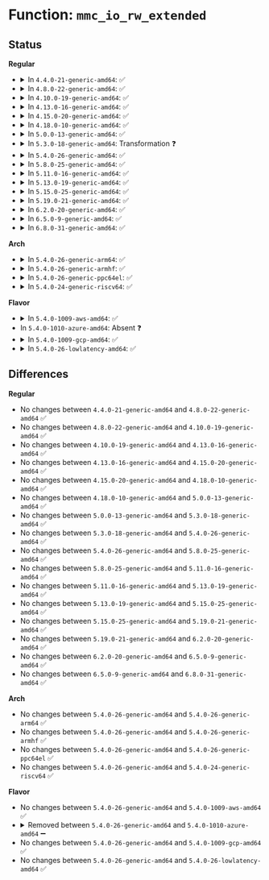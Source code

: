 # Function: <code>mmc_io_rw_extended</code>

## Status
<b>Regular</b>
<ul>
<li>
<details>
<summary>In <code>4.4.0-21-generic-amd64</code>: ✅</summary>

```c
int mmc_io_rw_extended(struct mmc_card * card, int write, unsigned int fn, unsigned int addr, int incr_addr, u8 * buf, unsigned int blocks, unsigned int blksz)
```

```json
{
  "name": "mmc_io_rw_extended",
  "collision_type": "Unique Global",
  "inline_type": "No",
  "funcs": [
    {
      "addr": 18446744071585964768,
      "name": "mmc_io_rw_extended",
      "external": true,
      "loc": "drivers/mmc/core/sdio_ops.c:121",
      "file": "drivers/mmc/core/sdio_ops.c",
      "inline": "seen, unknown",
      "caller_inline": [],
      "caller_func": [
        "drivers/mmc/core/sdio_io.c:sdio_io_rw_ext_helper",
        "drivers/mmc/core/sdio_io.c:sdio_io_rw_ext_helper"
      ]
    }
  ],
  "symbols": [
    {
      "addr": 18446744071585964768,
      "name": "mmc_io_rw_extended",
      "section": ".text",
      "bind": "STB_GLOBAL",
      "size": 924
    }
  ]
}
```
</details>
</li>
<li>
<details>
<summary>In <code>4.8.0-22-generic-amd64</code>: ✅</summary>

```c
int mmc_io_rw_extended(struct mmc_card * card, int write, unsigned int fn, unsigned int addr, int incr_addr, u8 * buf, unsigned int blocks, unsigned int blksz)
```

```json
{
  "name": "mmc_io_rw_extended",
  "collision_type": "Unique Global",
  "inline_type": "No",
  "funcs": [
    {
      "addr": 18446744071586370208,
      "name": "mmc_io_rw_extended",
      "external": true,
      "loc": "drivers/mmc/core/sdio_ops.c:121",
      "file": "drivers/mmc/core/sdio_ops.c",
      "inline": "seen, unknown",
      "caller_inline": [],
      "caller_func": [
        "drivers/mmc/core/sdio_io.c:sdio_io_rw_ext_helper",
        "drivers/mmc/core/sdio_io.c:sdio_io_rw_ext_helper"
      ]
    }
  ],
  "symbols": [
    {
      "addr": 18446744071586370208,
      "name": "mmc_io_rw_extended",
      "section": ".text",
      "bind": "STB_GLOBAL",
      "size": 906
    }
  ]
}
```
</details>
</li>
<li>
<details>
<summary>In <code>4.10.0-19-generic-amd64</code>: ✅</summary>

```c
int mmc_io_rw_extended(struct mmc_card * card, int write, unsigned int fn, unsigned int addr, int incr_addr, u8 * buf, unsigned int blocks, unsigned int blksz)
```

```json
{
  "name": "mmc_io_rw_extended",
  "collision_type": "Unique Global",
  "inline_type": "No",
  "funcs": [
    {
      "addr": 18446744071586579040,
      "name": "mmc_io_rw_extended",
      "external": true,
      "loc": "drivers/mmc/core/sdio_ops.c:118",
      "file": "drivers/mmc/core/sdio_ops.c",
      "inline": "seen, unknown",
      "caller_inline": [],
      "caller_func": [
        "drivers/mmc/core/sdio_io.c:sdio_io_rw_ext_helper",
        "drivers/mmc/core/sdio_io.c:sdio_io_rw_ext_helper"
      ]
    }
  ],
  "symbols": [
    {
      "addr": 18446744071586579040,
      "name": "mmc_io_rw_extended",
      "section": ".text",
      "bind": "STB_GLOBAL",
      "size": 908
    }
  ]
}
```
</details>
</li>
<li>
<details>
<summary>In <code>4.13.0-16-generic-amd64</code>: ✅</summary>

```c
int mmc_io_rw_extended(struct mmc_card * card, int write, unsigned int fn, unsigned int addr, int incr_addr, u8 * buf, unsigned int blocks, unsigned int blksz)
```

```json
{
  "name": "mmc_io_rw_extended",
  "collision_type": "Unique Global",
  "inline_type": "No",
  "funcs": [
    {
      "addr": 18446744071586704144,
      "name": "mmc_io_rw_extended",
      "external": true,
      "loc": "drivers/mmc/core/sdio_ops.c:118",
      "file": "drivers/mmc/core/sdio_ops.c",
      "inline": "seen, unknown",
      "caller_inline": [],
      "caller_func": [
        "drivers/mmc/core/sdio_io.c:sdio_io_rw_ext_helper",
        "drivers/mmc/core/sdio_io.c:sdio_io_rw_ext_helper"
      ]
    }
  ],
  "symbols": [
    {
      "addr": 18446744071586704144,
      "name": "mmc_io_rw_extended",
      "section": ".text",
      "bind": "STB_GLOBAL",
      "size": 811
    }
  ]
}
```
</details>
</li>
<li>
<details>
<summary>In <code>4.15.0-20-generic-amd64</code>: ✅</summary>

```c
int mmc_io_rw_extended(struct mmc_card * card, int write, unsigned int fn, unsigned int addr, int incr_addr, u8 * buf, unsigned int blocks, unsigned int blksz)
```

```json
{
  "name": "mmc_io_rw_extended",
  "collision_type": "Unique Global",
  "inline_type": "No",
  "funcs": [
    {
      "addr": 18446744071587188912,
      "name": "mmc_io_rw_extended",
      "external": true,
      "loc": "drivers/mmc/core/sdio_ops.c:118",
      "file": "drivers/mmc/core/sdio_ops.c",
      "inline": "seen, unknown",
      "caller_inline": [],
      "caller_func": [
        "drivers/mmc/core/sdio_io.c:sdio_io_rw_ext_helper",
        "drivers/mmc/core/sdio_io.c:sdio_io_rw_ext_helper"
      ]
    }
  ],
  "symbols": [
    {
      "addr": 18446744071587188912,
      "name": "mmc_io_rw_extended",
      "section": ".text",
      "bind": "STB_GLOBAL",
      "size": 811
    }
  ]
}
```
</details>
</li>
<li>
<details>
<summary>In <code>4.18.0-10-generic-amd64</code>: ✅</summary>

```c
int mmc_io_rw_extended(struct mmc_card * card, int write, unsigned int fn, unsigned int addr, int incr_addr, u8 * buf, unsigned int blocks, unsigned int blksz)
```

```json
{
  "name": "mmc_io_rw_extended",
  "collision_type": "Unique Global",
  "inline_type": "No",
  "funcs": [
    {
      "addr": 18446744071587489184,
      "name": "mmc_io_rw_extended",
      "external": true,
      "loc": "drivers/mmc/core/sdio_ops.c:118",
      "file": "drivers/mmc/core/sdio_ops.c",
      "inline": "seen, unknown",
      "caller_inline": [],
      "caller_func": [
        "drivers/mmc/core/sdio_io.c:sdio_io_rw_ext_helper",
        "drivers/mmc/core/sdio_io.c:sdio_io_rw_ext_helper"
      ]
    }
  ],
  "symbols": [
    {
      "addr": 18446744071587489184,
      "name": "mmc_io_rw_extended",
      "section": ".text",
      "bind": "STB_GLOBAL",
      "size": 788
    }
  ]
}
```
</details>
</li>
<li>
<details>
<summary>In <code>5.0.0-13-generic-amd64</code>: ✅</summary>

```c
int mmc_io_rw_extended(struct mmc_card * card, int write, unsigned int fn, unsigned int addr, int incr_addr, u8 * buf, unsigned int blocks, unsigned int blksz)
```

```json
{
  "name": "mmc_io_rw_extended",
  "collision_type": "Unique Global",
  "inline_type": "No",
  "funcs": [
    {
      "addr": 18446744071587669328,
      "name": "mmc_io_rw_extended",
      "external": true,
      "loc": "drivers/mmc/core/sdio_ops.c:118",
      "file": "drivers/mmc/core/sdio_ops.c",
      "inline": "seen, unknown",
      "caller_inline": [],
      "caller_func": [
        "drivers/mmc/core/sdio_io.c:sdio_io_rw_ext_helper",
        "drivers/mmc/core/sdio_io.c:sdio_io_rw_ext_helper"
      ]
    }
  ],
  "symbols": [
    {
      "addr": 18446744071587669328,
      "name": "mmc_io_rw_extended",
      "section": ".text",
      "bind": "STB_GLOBAL",
      "size": 788
    }
  ]
}
```
</details>
</li>
<li>
<details>
<summary>In <code>5.3.0-18-generic-amd64</code>: Transformation ❓</summary>

```c
int mmc_io_rw_extended(struct mmc_card * card, int write, unsigned int fn, unsigned int addr, int incr_addr, u8 * buf, unsigned int blocks, unsigned int blksz)
```

```json
{
  "name": "mmc_io_rw_extended",
  "collision_type": "Unique Global",
  "inline_type": "No",
  "funcs": [
    {
      "addr": 0,
      "name": "mmc_io_rw_extended",
      "external": true,
      "loc": "drivers/mmc/core/sdio_ops.c:114",
      "file": "drivers/mmc/core/sdio_ops.c",
      "inline": "seen, unknown",
      "caller_inline": [],
      "caller_func": [
        "drivers/mmc/core/sdio_io.c:sdio_io_rw_ext_helper",
        "drivers/mmc/core/sdio_io.c:sdio_io_rw_ext_helper"
      ]
    }
  ],
  "symbols": [
    {
      "addr": 18446744071587948488,
      "name": "mmc_io_rw_extended.cold",
      "section": ".text",
      "bind": "STB_LOCAL",
      "size": 77
    },
    {
      "addr": 18446744071587947584,
      "name": "mmc_io_rw_extended",
      "section": ".text",
      "bind": "STB_GLOBAL",
      "size": 763
    }
  ]
}
```
</details>
</li>
<li>
<details>
<summary>In <code>5.4.0-26-generic-amd64</code>: ✅</summary>

```c
int mmc_io_rw_extended(struct mmc_card * card, int write, unsigned int fn, unsigned int addr, int incr_addr, u8 * buf, unsigned int blocks, unsigned int blksz)
```

```json
{
  "name": "mmc_io_rw_extended",
  "collision_type": "Unique Global",
  "inline_type": "No",
  "funcs": [
    {
      "addr": 18446744071588153552,
      "name": "mmc_io_rw_extended",
      "external": true,
      "loc": "drivers/mmc/core/sdio_ops.c:114",
      "file": "drivers/mmc/core/sdio_ops.c",
      "inline": "seen, unknown",
      "caller_inline": [],
      "caller_func": [
        "drivers/mmc/core/sdio_io.c:sdio_io_rw_ext_helper",
        "drivers/mmc/core/sdio_io.c:sdio_io_rw_ext_helper"
      ]
    }
  ],
  "symbols": [
    {
      "addr": 18446744071588153552,
      "name": "mmc_io_rw_extended",
      "section": ".text",
      "bind": "STB_GLOBAL",
      "size": 785
    }
  ]
}
```
</details>
</li>
<li>
<details>
<summary>In <code>5.8.0-25-generic-amd64</code>: ✅</summary>

```c
int mmc_io_rw_extended(struct mmc_card * card, int write, unsigned int fn, unsigned int addr, int incr_addr, u8 * buf, unsigned int blocks, unsigned int blksz)
```

```json
{
  "name": "mmc_io_rw_extended",
  "collision_type": "Unique Global",
  "inline_type": "No",
  "funcs": [
    {
      "addr": 18446744071589017840,
      "name": "mmc_io_rw_extended",
      "external": true,
      "loc": "drivers/mmc/core/sdio_ops.c:114",
      "file": "drivers/mmc/core/sdio_ops.c",
      "inline": "seen, unknown",
      "caller_inline": [],
      "caller_func": [
        "drivers/mmc/core/sdio_io.c:sdio_io_rw_ext_helper",
        "drivers/mmc/core/sdio_io.c:sdio_io_rw_ext_helper"
      ]
    }
  ],
  "symbols": [
    {
      "addr": 18446744071589017840,
      "name": "mmc_io_rw_extended",
      "section": ".text",
      "bind": "STB_GLOBAL",
      "size": 883
    }
  ]
}
```
</details>
</li>
<li>
<details>
<summary>In <code>5.11.0-16-generic-amd64</code>: ✅</summary>

```c
int mmc_io_rw_extended(struct mmc_card * card, int write, unsigned int fn, unsigned int addr, int incr_addr, u8 * buf, unsigned int blocks, unsigned int blksz)
```

```json
{
  "name": "mmc_io_rw_extended",
  "collision_type": "Unique Global",
  "inline_type": "No",
  "funcs": [
    {
      "addr": 18446744071589027184,
      "name": "mmc_io_rw_extended",
      "external": true,
      "loc": "drivers/mmc/core/sdio_ops.c:114",
      "file": "drivers/mmc/core/sdio_ops.c",
      "inline": "seen, unknown",
      "caller_inline": [],
      "caller_func": [
        "drivers/mmc/core/sdio_io.c:sdio_io_rw_ext_helper",
        "drivers/mmc/core/sdio_io.c:sdio_io_rw_ext_helper"
      ]
    }
  ],
  "symbols": [
    {
      "addr": 18446744071589027184,
      "name": "mmc_io_rw_extended",
      "section": ".text",
      "bind": "STB_GLOBAL",
      "size": 883
    }
  ]
}
```
</details>
</li>
<li>
<details>
<summary>In <code>5.13.0-19-generic-amd64</code>: ✅</summary>

```c
int mmc_io_rw_extended(struct mmc_card * card, int write, unsigned int fn, unsigned int addr, int incr_addr, u8 * buf, unsigned int blocks, unsigned int blksz)
```

```json
{
  "name": "mmc_io_rw_extended",
  "collision_type": "Unique Global",
  "inline_type": "No",
  "funcs": [
    {
      "addr": 18446744071588914480,
      "name": "mmc_io_rw_extended",
      "external": true,
      "loc": "drivers/mmc/core/sdio_ops.c:114",
      "file": "drivers/mmc/core/sdio_ops.c",
      "inline": "seen, unknown",
      "caller_inline": [],
      "caller_func": [
        "drivers/mmc/core/sdio_io.c:sdio_io_rw_ext_helper",
        "drivers/mmc/core/sdio_io.c:sdio_io_rw_ext_helper"
      ]
    }
  ],
  "symbols": [
    {
      "addr": 18446744071588914480,
      "name": "mmc_io_rw_extended",
      "section": ".text",
      "bind": "STB_GLOBAL",
      "size": 878
    }
  ]
}
```
</details>
</li>
<li>
<details>
<summary>In <code>5.15.0-25-generic-amd64</code>: ✅</summary>

```c
int mmc_io_rw_extended(struct mmc_card * card, int write, unsigned int fn, unsigned int addr, int incr_addr, u8 * buf, unsigned int blocks, unsigned int blksz)
```

```json
{
  "name": "mmc_io_rw_extended",
  "collision_type": "Unique Global",
  "inline_type": "No",
  "funcs": [
    {
      "addr": 18446744071589621360,
      "name": "mmc_io_rw_extended",
      "external": true,
      "loc": "drivers/mmc/core/sdio_ops.c:114",
      "file": "drivers/mmc/core/sdio_ops.c",
      "inline": "seen, unknown",
      "caller_inline": [],
      "caller_func": [
        "drivers/mmc/core/sdio_io.c:sdio_io_rw_ext_helper",
        "drivers/mmc/core/sdio_io.c:sdio_io_rw_ext_helper"
      ]
    }
  ],
  "symbols": [
    {
      "addr": 18446744071589621360,
      "name": "mmc_io_rw_extended",
      "section": ".text",
      "bind": "STB_GLOBAL",
      "size": 878
    }
  ]
}
```
</details>
</li>
<li>
<details>
<summary>In <code>5.19.0-21-generic-amd64</code>: ✅</summary>

```c
int mmc_io_rw_extended(struct mmc_card * card, int write, unsigned int fn, unsigned int addr, int incr_addr, u8 * buf, unsigned int blocks, unsigned int blksz)
```

```json
{
  "name": "mmc_io_rw_extended",
  "collision_type": "Unique Global",
  "inline_type": "No",
  "funcs": [
    {
      "addr": 18446744071591120016,
      "name": "mmc_io_rw_extended",
      "external": true,
      "loc": "drivers/mmc/core/sdio_ops.c:114",
      "file": "drivers/mmc/core/sdio_ops.c",
      "inline": "seen, unknown",
      "caller_inline": [],
      "caller_func": [
        "drivers/mmc/core/sdio_io.c:sdio_io_rw_ext_helper",
        "drivers/mmc/core/sdio_io.c:sdio_io_rw_ext_helper"
      ]
    }
  ],
  "symbols": [
    {
      "addr": 18446744071591120016,
      "name": "mmc_io_rw_extended",
      "section": ".text",
      "bind": "STB_GLOBAL",
      "size": 979
    }
  ]
}
```
</details>
</li>
<li>
<details>
<summary>In <code>6.2.0-20-generic-amd64</code>: ✅</summary>

```c
int mmc_io_rw_extended(struct mmc_card * card, int write, unsigned int fn, unsigned int addr, int incr_addr, u8 * buf, unsigned int blocks, unsigned int blksz)
```

```json
{
  "name": "mmc_io_rw_extended",
  "collision_type": "Unique Global",
  "inline_type": "No",
  "funcs": [
    {
      "addr": 18446744071592842128,
      "name": "mmc_io_rw_extended",
      "external": true,
      "loc": "drivers/mmc/core/sdio_ops.c:114",
      "file": "drivers/mmc/core/sdio_ops.c",
      "inline": "seen, unknown",
      "caller_inline": [],
      "caller_func": [
        "drivers/mmc/core/sdio_io.c:sdio_io_rw_ext_helper",
        "drivers/mmc/core/sdio_io.c:sdio_io_rw_ext_helper"
      ]
    }
  ],
  "symbols": [
    {
      "addr": 18446744071592842128,
      "name": "mmc_io_rw_extended",
      "section": ".text",
      "bind": "STB_GLOBAL",
      "size": 979
    }
  ]
}
```
</details>
</li>
<li>
<details>
<summary>In <code>6.5.0-9-generic-amd64</code>: ✅</summary>

```c
int mmc_io_rw_extended(struct mmc_card * card, int write, unsigned int fn, unsigned int addr, int incr_addr, u8 * buf, unsigned int blocks, unsigned int blksz)
```

```json
{
  "name": "mmc_io_rw_extended",
  "collision_type": "Unique Global",
  "inline_type": "No",
  "funcs": [
    {
      "addr": 18446744071593278784,
      "name": "mmc_io_rw_extended",
      "external": true,
      "loc": "drivers/mmc/core/sdio_ops.c:114",
      "file": "drivers/mmc/core/sdio_ops.c",
      "inline": "seen, unknown",
      "caller_inline": [],
      "caller_func": [
        "drivers/mmc/core/sdio_io.c:sdio_io_rw_ext_helper",
        "drivers/mmc/core/sdio_io.c:sdio_io_rw_ext_helper"
      ]
    }
  ],
  "symbols": [
    {
      "addr": 18446744071593278784,
      "name": "mmc_io_rw_extended",
      "section": ".text",
      "bind": "STB_GLOBAL",
      "size": 976
    }
  ]
}
```
</details>
</li>
<li>
<details>
<summary>In <code>6.8.0-31-generic-amd64</code>: ✅</summary>

```c
int mmc_io_rw_extended(struct mmc_card * card, int write, unsigned int fn, unsigned int addr, int incr_addr, u8 * buf, unsigned int blocks, unsigned int blksz)
```

```json
{
  "name": "mmc_io_rw_extended",
  "collision_type": "Unique Global",
  "inline_type": "No",
  "funcs": [
    {
      "addr": 18446744071594034720,
      "name": "mmc_io_rw_extended",
      "external": true,
      "loc": "drivers/mmc/core/sdio_ops.c:114",
      "file": "drivers/mmc/core/sdio_ops.c",
      "inline": "seen, unknown",
      "caller_inline": [],
      "caller_func": [
        "drivers/mmc/core/sdio_io.c:sdio_io_rw_ext_helper",
        "drivers/mmc/core/sdio_io.c:sdio_io_rw_ext_helper"
      ]
    }
  ],
  "symbols": [
    {
      "addr": 18446744071594034720,
      "name": "mmc_io_rw_extended",
      "section": ".text",
      "bind": "STB_GLOBAL",
      "size": 976
    }
  ]
}
```
</details>
</li>
</ul>
<b>Arch</b>
<ul>
<li>
<details>
<summary>In <code>5.4.0-26-generic-arm64</code>: ✅</summary>

```c
int mmc_io_rw_extended(struct mmc_card * card, int write, unsigned int fn, unsigned int addr, int incr_addr, u8 * buf, unsigned int blocks, unsigned int blksz)
```

```json
{
  "name": "mmc_io_rw_extended",
  "collision_type": "Unique Global",
  "inline_type": "No",
  "funcs": [
    {
      "addr": 18446603336501406408,
      "name": "mmc_io_rw_extended",
      "external": true,
      "loc": "drivers/mmc/core/sdio_ops.c:114",
      "file": "drivers/mmc/core/sdio_ops.c",
      "inline": "seen, unknown",
      "caller_inline": [],
      "caller_func": [
        "drivers/mmc/core/sdio_io.c:sdio_io_rw_ext_helper",
        "drivers/mmc/core/sdio_io.c:sdio_io_rw_ext_helper"
      ]
    }
  ],
  "symbols": [
    {
      "addr": 18446603336501406408,
      "name": "mmc_io_rw_extended",
      "section": ".text",
      "bind": "STB_GLOBAL",
      "size": 692
    }
  ]
}
```
</details>
</li>
<li>
<details>
<summary>In <code>5.4.0-26-generic-armhf</code>: ✅</summary>

```c
int mmc_io_rw_extended(struct mmc_card * card, int write, unsigned int fn, unsigned int addr, int incr_addr, u8 * buf, unsigned int blocks, unsigned int blksz)
```

```json
{
  "name": "mmc_io_rw_extended",
  "collision_type": "Unique Global",
  "inline_type": "No",
  "funcs": [
    {
      "addr": 3233895532,
      "name": "mmc_io_rw_extended",
      "external": true,
      "loc": "drivers/mmc/core/sdio_ops.c:114",
      "file": "drivers/mmc/core/sdio_ops.c",
      "inline": "seen, unknown",
      "caller_inline": [],
      "caller_func": [
        "drivers/mmc/core/sdio_io.c:sdio_io_rw_ext_helper",
        "drivers/mmc/core/sdio_io.c:sdio_io_rw_ext_helper"
      ]
    }
  ],
  "symbols": [
    {
      "addr": 3233895532,
      "name": "mmc_io_rw_extended",
      "section": ".text",
      "bind": "STB_GLOBAL",
      "size": 760
    }
  ]
}
```
</details>
</li>
<li>
<details>
<summary>In <code>5.4.0-26-generic-ppc64el</code>: ✅</summary>

```c
int mmc_io_rw_extended(struct mmc_card * card, int write, unsigned int fn, unsigned int addr, int incr_addr, u8 * buf, unsigned int blocks, unsigned int blksz)
```

```json
{
  "name": "mmc_io_rw_extended",
  "collision_type": "Unique Global",
  "inline_type": "No",
  "funcs": [
    {
      "addr": 13835058055294973088,
      "name": "mmc_io_rw_extended",
      "external": true,
      "loc": "drivers/mmc/core/sdio_ops.c:114",
      "file": "drivers/mmc/core/sdio_ops.c",
      "inline": "seen, unknown",
      "caller_inline": [],
      "caller_func": [
        "drivers/mmc/core/sdio_io.c:sdio_io_rw_ext_helper",
        "drivers/mmc/core/sdio_io.c:sdio_io_rw_ext_helper"
      ]
    }
  ],
  "symbols": [
    {
      "addr": 13835058055294973088,
      "name": "mmc_io_rw_extended",
      "section": ".text",
      "bind": "STB_GLOBAL",
      "size": 932
    }
  ]
}
```
</details>
</li>
<li>
<details>
<summary>In <code>5.4.0-24-generic-riscv64</code>: ✅</summary>

```c
int mmc_io_rw_extended(struct mmc_card * card, int write, unsigned int fn, unsigned int addr, int incr_addr, u8 * buf, unsigned int blocks, unsigned int blksz)
```

```json
{
  "name": "mmc_io_rw_extended",
  "collision_type": "Unique Global",
  "inline_type": "No",
  "funcs": [
    {
      "addr": 18446743936278012968,
      "name": "mmc_io_rw_extended",
      "external": true,
      "loc": "drivers/mmc/core/sdio_ops.c:114",
      "file": "drivers/mmc/core/sdio_ops.c",
      "inline": "seen, unknown",
      "caller_inline": [],
      "caller_func": [
        "drivers/mmc/core/sdio_io.c:sdio_io_rw_ext_helper",
        "drivers/mmc/core/sdio_io.c:sdio_io_rw_ext_helper"
      ]
    }
  ],
  "symbols": [
    {
      "addr": 18446743936278012968,
      "name": "mmc_io_rw_extended",
      "section": ".text",
      "bind": "STB_GLOBAL",
      "size": 648
    }
  ]
}
```
</details>
</li>
</ul>
<b>Flavor</b>
<ul>
<li>
<details>
<summary>In <code>5.4.0-1009-aws-amd64</code>: ✅</summary>

```c
int mmc_io_rw_extended(struct mmc_card * card, int write, unsigned int fn, unsigned int addr, int incr_addr, u8 * buf, unsigned int blocks, unsigned int blksz)
```

```json
{
  "name": "mmc_io_rw_extended",
  "collision_type": "Unique Global",
  "inline_type": "No",
  "funcs": [
    {
      "addr": 18446744071587775120,
      "name": "mmc_io_rw_extended",
      "external": true,
      "loc": "drivers/mmc/core/sdio_ops.c:114",
      "file": "drivers/mmc/core/sdio_ops.c",
      "inline": "seen, unknown",
      "caller_inline": [],
      "caller_func": [
        "drivers/mmc/core/sdio_io.c:sdio_io_rw_ext_helper",
        "drivers/mmc/core/sdio_io.c:sdio_io_rw_ext_helper"
      ]
    }
  ],
  "symbols": [
    {
      "addr": 18446744071587775120,
      "name": "mmc_io_rw_extended",
      "section": ".text",
      "bind": "STB_GLOBAL",
      "size": 785
    }
  ]
}
```
</details>
</li>
<li>
In <code>5.4.0-1010-azure-amd64</code>: Absent ❓
</li>
<li>
<details>
<summary>In <code>5.4.0-1009-gcp-amd64</code>: ✅</summary>

```c
int mmc_io_rw_extended(struct mmc_card * card, int write, unsigned int fn, unsigned int addr, int incr_addr, u8 * buf, unsigned int blocks, unsigned int blksz)
```

```json
{
  "name": "mmc_io_rw_extended",
  "collision_type": "Unique Global",
  "inline_type": "No",
  "funcs": [
    {
      "addr": 18446744071588108080,
      "name": "mmc_io_rw_extended",
      "external": true,
      "loc": "drivers/mmc/core/sdio_ops.c:114",
      "file": "drivers/mmc/core/sdio_ops.c",
      "inline": "seen, unknown",
      "caller_inline": [],
      "caller_func": [
        "drivers/mmc/core/sdio_io.c:sdio_io_rw_ext_helper",
        "drivers/mmc/core/sdio_io.c:sdio_io_rw_ext_helper"
      ]
    }
  ],
  "symbols": [
    {
      "addr": 18446744071588108080,
      "name": "mmc_io_rw_extended",
      "section": ".text",
      "bind": "STB_GLOBAL",
      "size": 785
    }
  ]
}
```
</details>
</li>
<li>
<details>
<summary>In <code>5.4.0-26-lowlatency-amd64</code>: ✅</summary>

```c
int mmc_io_rw_extended(struct mmc_card * card, int write, unsigned int fn, unsigned int addr, int incr_addr, u8 * buf, unsigned int blocks, unsigned int blksz)
```

```json
{
  "name": "mmc_io_rw_extended",
  "collision_type": "Unique Global",
  "inline_type": "No",
  "funcs": [
    {
      "addr": 18446744071588225616,
      "name": "mmc_io_rw_extended",
      "external": true,
      "loc": "drivers/mmc/core/sdio_ops.c:114",
      "file": "drivers/mmc/core/sdio_ops.c",
      "inline": "seen, unknown",
      "caller_inline": [],
      "caller_func": [
        "drivers/mmc/core/sdio_io.c:sdio_io_rw_ext_helper",
        "drivers/mmc/core/sdio_io.c:sdio_io_rw_ext_helper"
      ]
    }
  ],
  "symbols": [
    {
      "addr": 18446744071588225616,
      "name": "mmc_io_rw_extended",
      "section": ".text",
      "bind": "STB_GLOBAL",
      "size": 785
    }
  ]
}
```
</details>
</li>
</ul>

## Differences
<b>Regular</b>
<ul>
<li>
No changes between <code>4.4.0-21-generic-amd64</code> and <code>4.8.0-22-generic-amd64</code> ✅
</li>
<li>
No changes between <code>4.8.0-22-generic-amd64</code> and <code>4.10.0-19-generic-amd64</code> ✅
</li>
<li>
No changes between <code>4.10.0-19-generic-amd64</code> and <code>4.13.0-16-generic-amd64</code> ✅
</li>
<li>
No changes between <code>4.13.0-16-generic-amd64</code> and <code>4.15.0-20-generic-amd64</code> ✅
</li>
<li>
No changes between <code>4.15.0-20-generic-amd64</code> and <code>4.18.0-10-generic-amd64</code> ✅
</li>
<li>
No changes between <code>4.18.0-10-generic-amd64</code> and <code>5.0.0-13-generic-amd64</code> ✅
</li>
<li>
No changes between <code>5.0.0-13-generic-amd64</code> and <code>5.3.0-18-generic-amd64</code> ✅
</li>
<li>
No changes between <code>5.3.0-18-generic-amd64</code> and <code>5.4.0-26-generic-amd64</code> ✅
</li>
<li>
No changes between <code>5.4.0-26-generic-amd64</code> and <code>5.8.0-25-generic-amd64</code> ✅
</li>
<li>
No changes between <code>5.8.0-25-generic-amd64</code> and <code>5.11.0-16-generic-amd64</code> ✅
</li>
<li>
No changes between <code>5.11.0-16-generic-amd64</code> and <code>5.13.0-19-generic-amd64</code> ✅
</li>
<li>
No changes between <code>5.13.0-19-generic-amd64</code> and <code>5.15.0-25-generic-amd64</code> ✅
</li>
<li>
No changes between <code>5.15.0-25-generic-amd64</code> and <code>5.19.0-21-generic-amd64</code> ✅
</li>
<li>
No changes between <code>5.19.0-21-generic-amd64</code> and <code>6.2.0-20-generic-amd64</code> ✅
</li>
<li>
No changes between <code>6.2.0-20-generic-amd64</code> and <code>6.5.0-9-generic-amd64</code> ✅
</li>
<li>
No changes between <code>6.5.0-9-generic-amd64</code> and <code>6.8.0-31-generic-amd64</code> ✅
</li>
</ul>
<b>Arch</b>
<ul>
<li>
No changes between <code>5.4.0-26-generic-amd64</code> and <code>5.4.0-26-generic-arm64</code> ✅
</li>
<li>
No changes between <code>5.4.0-26-generic-amd64</code> and <code>5.4.0-26-generic-armhf</code> ✅
</li>
<li>
No changes between <code>5.4.0-26-generic-amd64</code> and <code>5.4.0-26-generic-ppc64el</code> ✅
</li>
<li>
No changes between <code>5.4.0-26-generic-amd64</code> and <code>5.4.0-24-generic-riscv64</code> ✅
</li>
</ul>
<b>Flavor</b>
<ul>
<li>
No changes between <code>5.4.0-26-generic-amd64</code> and <code>5.4.0-1009-aws-amd64</code> ✅
</li>
<li>
<details>
<summary>Removed between <code>5.4.0-26-generic-amd64</code> and <code>5.4.0-1010-azure-amd64</code> ➖</summary>

```c
int mmc_io_rw_extended(struct mmc_card * card, int write, unsigned int fn, unsigned int addr, int incr_addr, u8 * buf, unsigned int blocks, unsigned int blksz)
```
</details>
</li>
<li>
No changes between <code>5.4.0-26-generic-amd64</code> and <code>5.4.0-1009-gcp-amd64</code> ✅
</li>
<li>
No changes between <code>5.4.0-26-generic-amd64</code> and <code>5.4.0-26-lowlatency-amd64</code> ✅
</li>
</ul>
